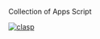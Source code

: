 Collection of Apps Script

[![clasp](https://img.shields.io/badge/built%20with-clasp-4285f4.svg)](https://github.com/google/clasp)
